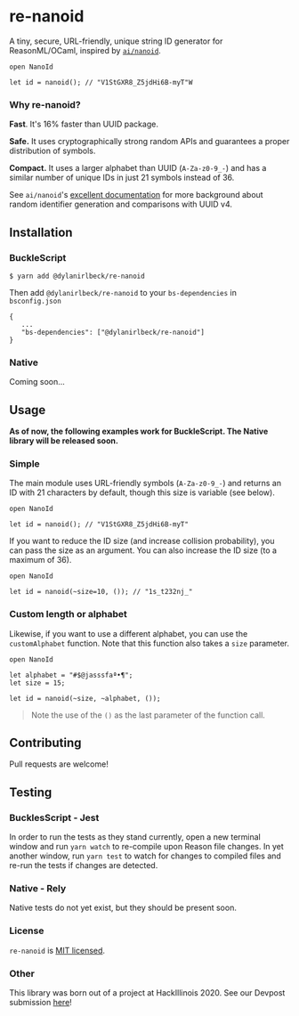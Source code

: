 # re-nanoid

A tiny, secure, URL-friendly, unique string ID generator for ReasonML/OCaml,
inspired by [`ai/nanoid`](https://github.com/ai/nanoid).

```reason
open NanoId

let id = nanoid(); // "V1StGXR8_Z5jdHi6B-myT"W
```

### Why re-nanoid?

**Fast**. It's 16% faster than UUID package.

**Safe.** It uses cryptographically strong random APIs
and guarantees a proper distribution of symbols.

**Compact.** It uses a larger alphabet than UUID (`A-Za-z0-9_-`)
and has a similar number of unique IDs in just 21 symbols instead of 36.

See `ai/nanoid`'s [excellent documentation](https://github.com/ai/nanoid/blob/master/README.md#table-of-contents) for more background about random identifier generation and comparisons with UUID v4.

## Installation

### BuckleScript

```
$ yarn add @dylanirlbeck/re-nanoid
```

Then add `@dylanirlbeck/re-nanoid` to your `bs-dependencies` in `bsconfig.json`

```
{
   ...
   "bs-dependencies": ["@dylanirlbeck/re-nanoid"]
}
```

### Native

Coming soon...

## Usage

**As of now, the following examples work for BuckleScript. The Native library
will be released soon.**

### Simple

The main module uses URL-friendly symbols (`A-Za-z0-9_-`) and returns an ID with
21 characters by default, though this size is variable (see below).

```reason
open NanoId

let id = nanoid(); // "V1StGXR8_Z5jdHi6B-myT"
```

If you want to reduce the ID size (and increase collision probability), you can
pass the size as an argument. You can also increase the ID size (to a maximum of
36).

```reason
open NanoId

let id = nanoid(~size=10, ()); // "1s_t232nj_"
```

### Custom length or alphabet

Likewise, if you want to use a different alphabet, you can use the
`customAlphabet` function. Note that this function also takes a `size`
parameter.

```reason
open NanoId

let alphabet = "#$@jasssfaª•¶";
let size = 15;

let id = nanoid(~size, ~alphabet, ());
```

> Note the use of the `()` as the last parameter of the function call.

## Contributing

Pull requests are welcome!

## Testing

### BucklesScript - Jest

In order to run the tests as they stand currently, open a new terminal window
and run `yarn watch` to re-compile upon Reason file changes. In yet another
window, run `yarn test` to watch for changes to compiled files and re-run the
tests if changes are detected.

### Native - Rely

Native tests do not yet exist, but they should be present soon.

### License

`re-nanoid` is [MIT licensed](https://github.com/dylanirlbeck/re-nanoid/blob/master/LICENSE).

### Other

This library was born out of a project at HackIllinois 2020. See our Devpost submission [here](https://devpost.com/software/re-nanoid#updates)!
